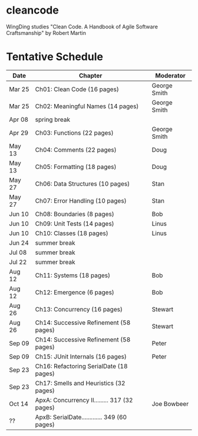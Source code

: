# cleancode
WingDing studies "Clean Code.  A Handbook of Agile Software Craftsmanship" by Robert Martin

# Tentative Schedule 

| Date | Chapter | Moderator |
|------|---------|-----------|
|Mar 25|Ch01: Clean Code (16 pages)|George Smith|
|Mar 25|Ch02: Meaningful Names (14 pages)|George Smith|
|Apr 08|spring break||
|Apr 29|Ch03: Functions (22 pages)|George Smith|
|May 13|Ch04: Comments (22 pages)|Doug|
|May 13|Ch05: Formatting (18 pages)|Doug|
|May 27|Ch06: Data Structures (10 pages)|Stan|
|May 27|Ch07: Error Handling (10 pages)|Stan|
|Jun 10|Ch08: Boundaries (8 pages)|Bob|
|Jun 10|Ch09: Unit Tests (14 pages)|Linus|
|Jun 10|Ch10: Classes (18 pages)|Linus|
|Jun 24|summer break|
|Jul 08|summer break|
|Jul 22|summer break|
|Aug 12|Ch11: Systems (18 pages)|Bob|
|Aug 12|Ch12: Emergence (6 pages)|Bob|
|Aug 26|Ch13: Concurrency (16 pages)|Stewart|
|Aug 26|Ch14: Successive Refinement (58 pages)|Stewart|
|Sep 09|Ch14: Successive Refinement (58 pages)|Peter|
|Sep 09|Ch15: JUnit Internals (16 pages)|Peter|
|Sep 23|Ch16: Refactoring SerialDate (18 pages)||
|Sep 23|Ch17: Smells and Heuristics (32 pages)||
|Oct 14|ApxA:  Concurrency II......... 317 (32 pages)|Joe Bowbeer|
|??|ApxB:  SerialDate............. 349 (60 pages)||
